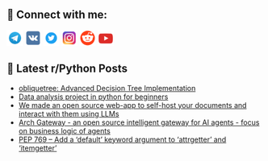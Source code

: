 ## 🔎 Connect with me:
[<img src="https://github.com/bullbesh/bullbesh/blob/main/images/Telegram.png" width="32" height="32" />](https://t.me/bullbesh)
[<img src="https://github.com/bullbesh/bullbesh/blob/main/images/VK.png" width="32" height="32" />](https://vk.com/bullbesh)
[<img src="https://github.com/bullbesh/bullbesh/blob/main/images/Twitter.png" width="32" height="32" />](https://twitter.com/bullbesh1)
[<img src="https://github.com/bullbesh/bullbesh/blob/main/images/Instagram.png" width="32" height="32" />](https://www.instagram.com/bullbesh)
[<img src="https://github.com/bullbesh/bullbesh/blob/main/images/Reddit.png" width="32" height="32" />](https://www.reddit.com/user/bullbesh)
[<img src="https://github.com/bullbesh/bullbesh/blob/main/images/YouTube.png" width="32" height="32" />](https://www.youtube.com/channel/UCtfjRs6uzgq5mfm8S06WTcg)

## 📕 Latest r/Python Posts
<!-- BLOG-POST-LIST:START -->
- [obliquetree: Advanced Decision Tree Implementation](https://www.reddit.com/r/Python/comments/1hxaa85/obliquetree_advanced_decision_tree_implementation/)
- [Data analysis project in python for beginners](https://www.reddit.com/r/Python/comments/1hx8r26/data_analysis_project_in_python_for_beginners/)
- [We made an open source web-app to self-host your documents and interact with them using LLMs](https://www.reddit.com/r/Python/comments/1hx3qcl/we_made_an_open_source_webapp_to_selfhost_your/)
- [Arch Gateway - an open source intelligent gateway for AI agents - focus on business logic of agents](https://www.reddit.com/r/Python/comments/1hx0hz0/arch_gateway_an_open_source_intelligent_gateway/)
- [PEP 769 – Add a ‘default’ keyword argument to ‘attrgetter’ and ‘itemgetter’](https://www.reddit.com/r/Python/comments/1hx06a9/pep_769_add_a_default_keyword_argument_to/)
<!-- BLOG-POST-LIST:END -->
